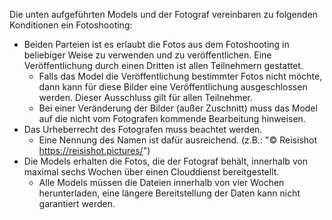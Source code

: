 Die unten aufgeführten Models und der Fotograf vereinbaren zu folgenden
Konditionen ein Fotoshooting:

-  Beiden Parteien ist es erlaubt die Fotos aus dem Fotoshooting in
   beliebiger Weise zu verwenden und zu veröffentlichen. Eine
   Veröffentlichung durch einen Dritten ist allen Teilnehmern gestattet.
	- Falls das Model die Veröffentlichung bestimmter Fotos nicht möchte,
     dann kann für diese Bilder eine Veröffentlichung ausgeschlossen
     werden. Dieser Ausschluss gilt für allen Teilnehmer.
	-  Bei einer Veränderung der Bilder (außer Zuschnitt) muss das Model auf
   die nicht vom Fotografen kommende Bearbeitung hinweisen.
- Das Urheberrecht des Fotografen muss beachtet werden.
	- Eine Nennung des 	Namen ist dafür ausreichend. (z.B.: "©️ Reisishot
     https://reisishot.pictures/")
-  Die Models erhalten die Fotos, die der Fotograf behält, innerhalb von
   maximal sechs Wochen über einen Clouddienst bereitgestellt.
	-   Alle Models müssen die Dateien innerhalb von vier Wochen
       herunterladen, eine längere Bereitstellung der Daten kann nicht
       garantiert werden.
